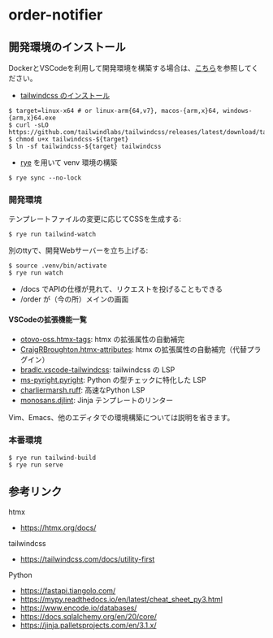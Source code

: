 # order-notifier

## 開発環境のインストール

DockerとVSCodeを利用して開発環境を構築する場合は、[こちら](.devcontainer/docker-vscode.md)を参照してください。 

- [tailwindcss のインストール](https://tailwindcss.com/blog/standalone-cli)

```
$ target=linux-x64 # or linux-arm{64,v7}, macos-{arm,x}64, windows-{arm,x}64.exe
$ curl -sLO https://github.com/tailwindlabs/tailwindcss/releases/latest/download/tailwindcss-${target}
$ chmod u+x tailwindcss-${target}
$ ln -sf tailwindcss-${target} tailwindcss
```

- [rye](https://rye.astral.sh/) を用いて venv 環境の構築

```
$ rye sync --no-lock
```

### 開発環境

テンプレートファイルの変更に応じてCSSを生成する:

```
$ rye run tailwind-watch
```

別のttyで、開発Webサーバーを立ち上げる:

```
$ source .venv/bin/activate
$ rye run watch
```

- /docs でAPIの仕様が見れて、リクエストを投げることもできる
- /order が（今の所）メインの画面

#### VSCodeの拡張機能一覧

- [otovo-oss.htmx-tags](https://marketplace.visualstudio.com/items?itemName=otovo-oss.htmx-tags): htmx の拡張属性の自動補完
- [CraigRBroughton.htmx-attributes](https://marketplace.visualstudio.com/items?itemName=CraigRBroughton.htmx-attributes): htmx の拡張属性の自動補完（代替プラグイン）
- [bradlc.vscode-tailwindcss](https://marketplace.visualstudio.com/items?itemName=bradlc.vscode-tailwindcss): tailwindcss の LSP
- [ms-pyright.pyright](https://marketplace.visualstudio.com/items?itemName=ms-pyright.pyright): Python の型チェックに特化した LSP
- [charliermarsh.ruff](https://marketplace.visualstudio.com/items?itemName=charliermarsh.ruff): 高速なPython LSP
- [monosans.djlint](https://marketplace.visualstudio.com/items?itemName=monosans.djlint): Jinja テンプレートのリンター

Vim、Emacs、他のエディタでの環境構築については説明を省きます。

### 本番環境

```
$ rye run tailwind-build
$ rye run serve
```

## 参考リンク

htmx

- https://htmx.org/docs/

tailwindcss

- https://tailwindcss.com/docs/utility-first

Python

- https://fastapi.tiangolo.com/
- https://mypy.readthedocs.io/en/latest/cheat_sheet_py3.html
- https://www.encode.io/databases/
- https://docs.sqlalchemy.org/en/20/core/
- https://jinja.palletsprojects.com/en/3.1.x/
